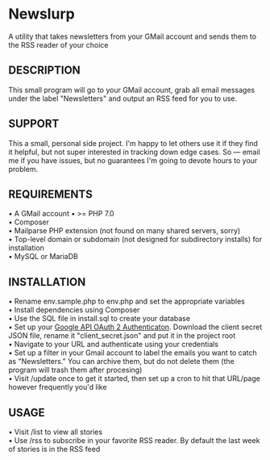 # Newslurp

A utility that takes newsletters from your GMail account and sends them to the RSS reader of your choice

## DESCRIPTION

This small program will go to your GMail account, grab all email messages under the label "Newsletters" and output an RSS feed for you to use.

## SUPPORT

This a small, personal side project. I'm happy to let others use it if they find it helpful, but not super interested in tracking down edge cases. So — email me if you have issues, but no guarantees I'm going to devote hours to your problem.

## REQUIREMENTS

• A GMail account 
• >= PHP 7.0  
• Composer  
• Mailparse PHP extension (not found on many shared servers, sorry)  
• Top-level domain or subdomain (not designed for subdirectory installs) for installation  
• MySQL or MariaDB  

## INSTALLATION
• Rename env.sample.php to env.php and set the appropriate variables  
• Install dependencies using Composer  
• Use the SQL file in install.sql to create your database  
• Set up your [Google API OAuth 2 Authenticaton](https://developers.google.com/identity/protocols/OAuth2WebServer). Download the client secret JSON file, rename it "client_secret.json" and put it in the project root   
• Navigate to your URL and authenticate using your credentials  
• Set up a filter in your Gmail account to label the emails you want to catch as "Newsletters." You can archive them, but do not delete them (the program will trash them after procesing)  
• Visit /update once to get it started, then set up a cron to hit that URL/page however frequently you'd like 

## USAGE
• Visit /list to view all stories  
• Use /rss to subscribe in your favorite RSS reader. By default the last week of stories is in the RSS feed
